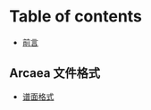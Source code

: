 # Table of contents

* [前言](README.md)

## Arcaea 文件格式

* [谱面格式](arcaea-wen-jian-ge-shi/pu-mian-ge-shi.md)

